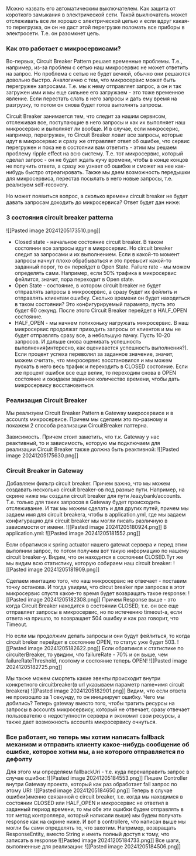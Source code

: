 Можно назвать его автоматическим выключателем. Как защита от короткого замыкания в электрической сети. Такой выключатель может отслеживать все ли хорошо с электрической цепью и если вдруг какая-то перегрузка, он он не даст этой перегрузке поломать все приборы в электросети. Т.е. он разомкнет цепь.
### Как это работает с микросервисами?
Во-первых, Circuit Breaker Pattern решает временные проблемы. Т.е., например, из-за проблем с сетью наш микросервис не может ответить на запрос. Но проблема с сетью не будет вечной, обычно они решаются довольно быстро. Аналогично с тем, что микросервис может быть перегружен запросами. Т.е. мы к нему отправляет запрос, а он и так загружен ими и мы еще сильнее его загружаем - это тоже временное явление. Если перестать слать в него запросы и дать ему время на разгрузку, то потом он снова будет готов выполнять запросы.

Circuit Breaker занимается тем, что следит за нашим сервисом, отслеживая все, поступающие в него запросы и как их выполняет наш микросервис и выполняет ли вообще. И в случае, если микросерис, например, перегружен, то Circuit Breaker ловит все запросы, которые идут в микросервис и сразу же отправляет ответ об ошибке, что сервис перегружен и пока не в состоянии вам ответить - этим мы решаем проблему ripple effect на всю систему. Т.е. тот микросервис, который сделал запрос - он не будет ждать кучу времени, чтобы в конце концов не получить ответа, а сразу же узнает об ошибке и сможет на нее как-нибудь быстро отреагировать. Также мы даем возможность передышки для микросервиса, перестав посылать в него новые запросы, т.е. реализуем self-recovery. 

Но может появиться вопрос, а сколько времени circuit breaker не будет давать запросам доходить до микросервиса? Ответ будет дан ниже:
### 3 состояния circuit breaker patterna
![[Pasted image 20241205173510.png]]
- Closed state - начальное состояние circuit breaker. В таком состоянии все запросы идут в микросервис. Но circuit breaker следит за запросами и их выполнением. Если в какой-то момент запросы начнут плохо обрабываться и это превысит какой-то заданный порог, то он перейдет в Open State. Failure rate - мы можем определять сами. Например, если 50% трафика в микросервис фейлится, значит, пора переходит в Open state.
- Open State - состояние, в котором circuit breaker не будет отправлять запросы в микросервис, а сразу будет их фейлить и отправлять клиентам ошибку. Сколько времени он будет находиться в таком состоянии? Это конфигурируемый параметр, пусть это будет 60 секунд. После этого Circuit Breaker перейдет в HALF_OPEN состояние.
- HALF_OPEN - мы начнем потихоньку нагружать микросервис. В наш микросервис продолжат приходить запросы от клиентов и мы не будет отправлять сразу все, а небольшую пачку. Пусть 10-20 запросов. И дальше снова оценивать успешность выполнения(интересно, как оценивается успешность выполнения?). Если процент успеха переволил за заданное значение, значит, можем считать, что микросервис восстановился и мы можем пускать в него весь трафик и переходить в CLOSED состояние. Если же процент ошибок все еще велик, то переходим снова в OPEN состояние и ожидаем заданное количество времени, чтобы дать микросервису восстановиться.

### Реализация Circuit Breaker
Мы реализуем Circuit Breaker Pattern в Gateway микросервисе и в accounts микросервисе. Причем мы сделаем это по-разному и покажем 2 способа реализации CircuitBreaker паттерна.

Зависимость. Причем стоит заметить, что т.к. Gateway у нас реактивный, то и зависимость, которую мы подключаем для реализации Circuit Breaker также должна быть реактивной:
![[Pasted image 20241205175630.png]]

### Circuit Breaker in Gateway
Добавляем фильтр circuit breaker. Причем важно, что мы можем создавать несколько circuit breaker-ов под разные пути. Например, на скрине ниже мы создали circuit breaker для пути /eazybank/accounts. Т.е. только для таких запросов в Gateway будет происходить отслеживание. И так мы можем сделать и для других путей, причем мы задаем имя для circuit breakera, чтобы в application.yml, где мы задаем конфигурацию для circuit breaker мы могли писать различную в зависимости от имени.
![[Pasted image 20241205180924.png]]
В application.yml:
![[Pasted image 20241205181552.png]]

Если обратимся к spring actuator нашего gatewat сервера и перед этим выполним запрос, то потом получим вот такую информацию по нашему circuit breaker-у. Видим, что он находится в состоянии CLOSED.Тут же мы видим всю статистику, которую собираем наш circuit breaker:
![[Pasted image 20241205181909.png]]

Сделаем имитацию того, что наш микросервис не отвечает - поставим точку останова. И тогда увидим, что circut breaker при запросах в этот микросервис спустя какое-то время будет возвращать такое response:
![[Pasted image 20241205182308.png]]
Причем Response выше - это когда Circuit Breaker находится в состоянии CLOSED, т.е. он все еще отправляет запросы в микросервис, но по истечению timeout-а, если ответа на пришло, то возвращает 504 ошибку и как раз говорит, что Timeout.

Но если мы продолжим делать запросы и они будут фейлиться, то когда circuit breker перейдет в состояние OPEN, то статус уже будет 503.
![[Pasted image 20241205182622.png]]
Если обратимся к статистике по circuiterBreaker, то увидим, что failureRate - 70% и он выше, чем failureRateThreshold, поэтому и состояние теперь OPEN!
![[Pasted image 20241205182725.png]]

Мы также можем смортеть какие эвенты происходит внутри конкретного circuitbreaker(в url указываем параметр name=имя circuit breakera)
![[Pasted image 20241205182901.png]]
Видим, что если ответа не произошло за 1 секунду, то он инициирует ошибку.
Чего мы добились? Теперь gateway вместо того, чтобы тратить ресурсы на запросы в accounts микросервису, который не отвечает, сразу отвечает пользователю о недоступности сервера и экономит свои ресурсы, а также дает возможность accounts микросервису очнуться. 

### Все работает, но теперь мы хотим написать fallback механизм и отправить клиенту какое-нибудь сообщение об ошибке, которое хотим мы, а не которого отправляется по дефолту
Для этого мы определяем fallbackUri - т.е. куда перенаправить запрос в случае ошибки:
![[Pasted image 20241205184553.png]]
Пишем Controller внутри Gateway проекта, который как раз обработает fail запрос по этому URI:
![[Pasted image 20241205184650.png]]
Теперь в случае ошибки(именно связанной с circuit breaker, т.е. когда мы находимся в состоянии CLOSED или HALF_OPEN и микросервис не ответил в заданный период времени, то мы обе эти ошибки будем отправлять в тот метод контроллера, который написали выше) мы будем получать response как на скрине ниже. И вот в controllere, что написан выше мы могли бы сами определять то, что захотим. Например, возвращать ResponseEntity, вместо String и иметь полный доступ к тому, что записать в response
![[Pasted image 20241205184733.png]]
Все шаги, выполненные для реализации:
![[Pasted image 20241205184506.png]]
